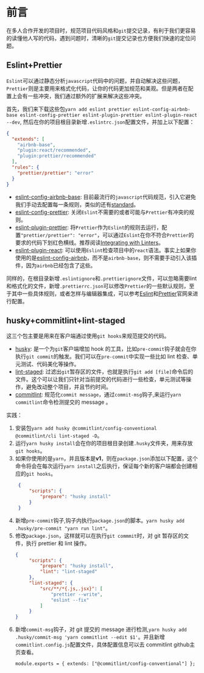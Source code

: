 # 前言
在多人合作开发的项目时，规范项目代码风格和`git`提交记录，有利于我们更容易的读懂他人写的代码，遇到问题时，清晰的`git`提交记录也方便我们快速的定位问题。
## Eslint+Prettier
`Eslint`可以通过静态分析`javascript`代码中的问题，并自动解决这些问题，`Prettier`则是主要用来格式化代码，让你的代码更加规范和美观。但是两者在配置上会有一些冲突，我们通过额外的扩展来解决这些冲突。

首先，我们来下载这些包`yarn add eslint prettier eslint-config-airbnb-base eslint-config-prettier eslint-plugin-prettier eslint-plugin-react --dev`, 然后在你的项目根目录新增`.eslintrc.json`配置文件，并加上以下配置：
```json
{
  "extends": [
    "airbnb-base",
    "plugin:react/recommended",
    "plugin:prettier/recommended"
  ],
  "rules": {
    "prettier/prettier": "error"
  }
}
```
- [eslint-config-airbnb-base](https://www.npmjs.com/package/eslint-config-airbnb-base): 目前最流行的`javascript`代码规范，引入它避免我们手动去配置每一条规则，类似的还有[standard](https://www.npmjs.com/package/eslint-config-standard)。
- [eslint-config-prettier](https://github.com/prettier/eslint-config-prettier): 关闭`Eslint`不需要的或者可能与`Prettier`有冲突的规则。
- [eslint-plugin-prettier](https://github.com/prettier/eslint-plugin-prettier): 将`Prettier`作为`Eslint`的规则去运行，配置`"prettier/prettier": "error"`，可以通过`Eslint`在你不符合`Prettier`的要求的代码下划红色横线。推荐阅读[Integrating with Linters](https://prettier.io/docs/en/integrating-with-linters.html)。
- [eslint-plugin-react](https://github.com/yannickcr/eslint-plugin-react): 可以使用`Eslint`检查项目中的`react`语法。事实上如果你使用的是[eslint-config-airbnb](https://www.npmjs.com/package/eslint-config-airbnb)，而不是`airbnb-base`，则不需要手动引入该插件，因为`airbnb`已经包含了这些。

同样的，在根目录新增`.eslintignore`和`.prettierignore`文件，可以忽略需要lint和格式化的文件，新增`.prettierrc.json`可以修改`Prettier`的一些默认规则，至于其中一些具体规则，或者怎样与编辑器集成，可以参考[Eslint](https://eslint.org/docs/user-guide/integrations)和[Prettier](https://prettier.io/docs/en/editors.html)官网来进行配置。
## husky+commitlint+lint-staged
这三个包主要是用来在客户端通过使用`git hooks`来规范提交的代码。
- [husky](https://xxtypicode.github.io/husky/#/?id=features): 是一个为`git`客户端增加 hook 的工具，比如`pre-commit`钩子就会在你执行`git commit`的触发。我们可以在`pre-commit`中实现一些比如 lint 检查、单元测试、代码美化等操作。
- [lint-staged](https://github.com/okonet/lint-staged): 过滤出`git`暂存区的文件，也就是执行`git add [file]`命令后的文件。这个可以让我们只针对当前提交的代码进行一些检查，单元测试等操作，避免改动整个项目，并且节约时间。
- [commitlint](https://github.com/conventional-changelog/commitlint): 规范化`commit message`，通过`commit-msg`钩子,来运行`yarn commitlint`命令检测提交的 message 。

实践：
1. 安装包`yarn add husky @commitlint/config-conventional @commitlint/cli lint-staged -D`。
2. 运行`yarn husky install`会在你的项目根目录创建`.husky`文件夹，用来存放`git hooks`。
3. 如果你使用的是`yarn`，并且版本是**v1**，则在`package.json`添加以下配置，这个命令将会在每次运行`yarn install`之后执行，保证每个新的客户端都会创建相应的`git hooks`。
   ```json
    {
        "scripts": {
            "prepare": "husky install"
        }
    }
   ```
4. 新增`pre-commit`钩子,钩子内执行`package.json`的脚本。`yarn husky add .husky/pre-commit "yarn run lint"`。
5. 修改`package.json`，这样就可以在执行`git commmit`时，对 git 暂存区的文件，执行 prettier 和 lint 操作。
   ```json
   {
        "scripts": {
            "prepare": "husky install",
            "lint": "lint-staged"
        },
        "lint-staged": {
            "src/**/*{.js,.jsx}": [
                "prettier --write",
                "eslint --fix"
            ]
        }
   }
   ```
6. 新增`commit-msg`钩子，对 git 提交的 message 进行检测,`yarn husky add .husky/commit-msg 'yarn commitlint --edit $1'`。并且新增`commitlint.config.js`配置文件，具体配置信息可以去 commitlint github主页查看。
   ```javascirpt
   module.exports = { extends: ["@commitlint/config-conventional"] };
   ```
